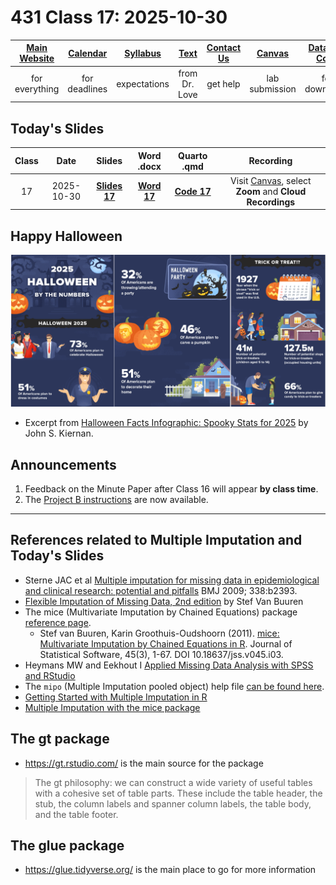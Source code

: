 # 431 Class 17: 2025-10-30

[Main Website](https://thomaselove.github.io/431-2025/) | [Calendar](https://thomaselove.github.io/431-2025/calendar.html) | [Syllabus](https://thomaselove.github.io/431-syllabus-2025/) | [Text](https://thomaselove.github.io/431-book/) | [Contact Us](https://thomaselove.github.io/431-2025/contact.html) | [Canvas](https://canvas.case.edu) | [Data and Code](https://github.com/THOMASELOVE/431-data)
:-----------: | :--------------: | :----------: | :---------: | :-------------: | :-----------: | :------------:
for everything | for deadlines | expectations | from Dr. Love | get help | lab submission | for downloads

## Today's Slides

Class | Date | Slides | Word .docx | Quarto .qmd | Recording
:---: | :--------: | :------: | :------: | :------: | :-------------:
17 | 2025-10-30 | **[Slides 17](https://thomaselove.github.io/431-slides-2025/class17.html)** | **[Word 17](https://thomaselove.github.io/431-slides-2025/class17w.docx)** | **[Code 17](https://github.com/THOMASELOVE/431-slides-2025/blob/main/class17.qmd)** | Visit [Canvas](https://canvas.case.edu/), select **Zoom** and **Cloud Recordings**

## Happy Halloween

![](halloween_2025.png)

- Excerpt from [Halloween Facts Infographic: Spooky Stats for 2025](https://wallethub.com/blog/halloween-facts/25374) by John S. Kiernan.

## Announcements

1. Feedback on the Minute Paper after Class 16 will appear **by class time**.
2. The [Project B instructions](https://thomaselove.github.io/431-projectB-2025/) are now available.

----

## References related to Multiple Imputation and Today's Slides

- Sterne JAC et al [Multiple imputation for missing data in epidemiological and clinical research: potential and pitfalls](https://www.bmj.com/content/338/bmj.b2393) BMJ 2009; 338:b2393.
- [Flexible Imputation of Missing Data, 2nd edition](https://stefvanbuuren.name/fimd/) by Stef Van Buuren
- The mice (Multivariate Imputation by Chained Equations) package [reference page](https://amices.org/mice/).
    - Stef van Buuren, Karin Groothuis-Oudshoorn (2011). [mice: Multivariate Imputation by Chained Equations in R](https://www.jstatsoft.org/article/view/v045i03). Journal of Statistical Software, 45(3), 1-67. DOI 10.18637/jss.v045.i03.
- Heymans MW and Eekhout I [Applied Missing Data Analysis with SPSS and RStudio](https://bookdown.org/mwheymans/bookmi/)
- The `mipo` (Multiple Imputation pooled object) help file [can be found here](https://rdrr.io/cran/mice/man/mipo.html).
- [Getting Started with Multiple Imputation in R](https://library.virginia.edu/data/articles/getting-started-with-multiple-imputation-in-r)
- [Multiple Imputation with the mice package](https://rmisstastic.netlify.app/tutorials/erler_course_multipleimputation_2018/erler_practical_mice_2018)

## The gt package

- <https://gt.rstudio.com/> is the main source for the package

> The gt philosophy: we can construct a wide variety of useful tables with a cohesive set of table parts. These include the table header, the stub, the column labels and spanner column labels, the table body, and the table footer.

## The glue package

- <https://glue.tidyverse.org/> is the main place to go for more information
